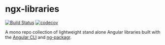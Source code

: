 # ngx-libraries
[![Build Status](https://travis-ci.org/kevinphelps/ngx-libraries.svg?branch=master)](https://travis-ci.org/kevinphelps/ngx-libraries)
[![codecov](https://codecov.io/gh/kevinphelps/ngx-libraries/branch/master/graph/badge.svg)](https://codecov.io/gh/kevinphelps/ngx-libraries)

A mono repo collection of lightweight stand alone Angular libraries built with
the [Angular CLI](https://github.com/angular/angular-cli) and [ng-packagr](https://github.com/dherges/ng-packagr).
